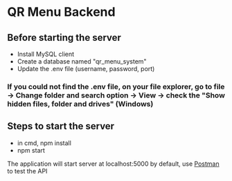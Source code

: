# QR Menu Backend
## Before starting the server
- Install MySQL client
- Create a database named "qr_menu_system"
- Update the .env file (username, password, port)

### If you could not find the .env file, on your file explorer, go to file ->  Change folder and search option -> View -> check the "Show hidden files, folder and drives" (Windows)

## Steps to start the server
- in cmd, npm install
- npm start
  
The application will start server at localhost:5000 by default, use [Postman](https://www.postman.com/) to test the API